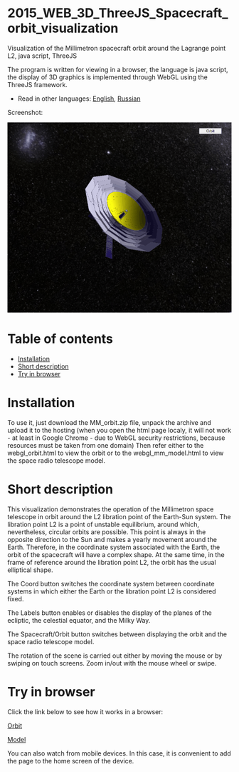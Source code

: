# 2015_WEB_3D_ThreeJS_Spacecraft_orbit_visualization
Visualization of the Millimetron spacecraft orbit around the Lagrange point L2, java script, ThreeJS

The program is written for viewing in a browser, the language is java script, the display of 3D graphics is implemented through WebGL using the ThreeJS framework.

* Read in other languages: [English](README.md), [Russian](README.ru.md)

Screenshot:

![Screenshot](screenshots.gif)

# Table of contents
- [Installation](#Installation)
- [Short description](#Short-description)
- [Try in browser](#Try-in-browser)


# Installation

To use it, just download the MM_orbit.zip file, unpack the archive and upload it to the hosting (when you open the html page localy, it will not work - at least in Google Chrome - due to WebGL security restrictions, because resources must be taken from one domain)
Then refer either to the webgl_orbit.html to view the orbit or to the webgl_mm_model.html to view the space radio telescope model.

# Short description

This visualization demonstrates the operation of the Millimetron space telescope in orbit around the L2 libration point of the Earth-Sun system. The libration point L2 is a point of unstable equilibrium, around which, nevertheless, circular orbits are possible. This point is always in the opposite direction to the Sun and makes a yearly movement around the Earth. Therefore, in the coordinate system associated with the Earth, the orbit of the spacecraft will have a complex shape. At the same time, in the frame of reference around the libration point L2, the orbit has the usual elliptical shape.

The Coord button switches the coordinate system between coordinate systems in which either the Earth or the libration point L2 is considered fixed.

The Labels button enables or disables the display of the planes of the ecliptic, the celestial equator, and the Milky Way.

The Spacecraft/Orbit button switches between displaying the orbit and the space radio telescope model.

The rotation of the scene is carried out either by moving the mouse or by swiping on touch screens. Zoom in/out with the mouse wheel or swipe.

# Try in browser

Click the link below to see how it works in a browser:

[Orbit](https://andrey-andrianov.github.io/sites/MM_orbit/webgl_orbit.html)

[Model](https://andrey-andrianov.github.io/sites/MM_orbit/webgl_mm_model.html)

You can also watch from mobile devices. In this case, it is convenient to add the page to the home screen of the device.

